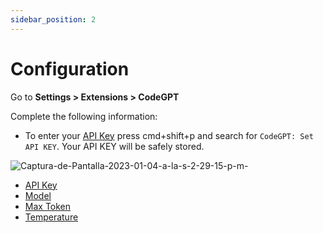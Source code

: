 ```yaml
---
sidebar_position: 2
---
```


# Configuration

Go to **Settings > Extensions > CodeGPT**

Complete the following information:

- To enter your [API Key](https://beta.openai.com/account/api-keys) press cmd+shift+p and search for `CodeGPT: Set API KEY`. Your API KEY will be safely stored. 

![Captura-de-Pantalla-2023-01-04-a-la-s-2-29-15-p-m-](https://user-images.githubusercontent.com/6216945/210634562-1dd5f8cd-4625-42fc-92f4-7e1b5f132c49.png)


- [API Key](/docs/tutorial-basics/installation#get-yout-api-key)
- [Model](https://medium.com/@dan.avila7/modelos-de-gpt-3-y-codex-11a64948d87)
- [Max Token](https://medium.com/@dan.avila7/concepto-de-tokens-en-openai-f5d4196076f6)
- [Temperature](https://medium.com/@dan.avila7/c%C3%B3mo-manejar-los-par%C3%A1metros-temperature-y-top-p-en-openai-b45892b250be)